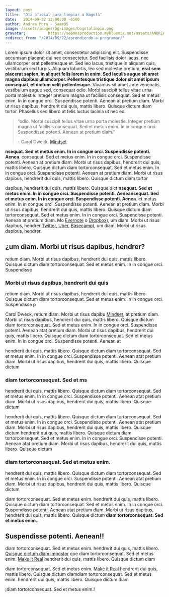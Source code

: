 ```yaml
---
layout: post
title:  "Día oficial para limpiar a Bogotá"
date:   2014-09-22 12:00:00 -0500
author: Andrea Mora - SeamOS
image: /assets/images/bg-images/bogotalimpia.png
gravatar:          https://seamosproduction.mybluemix.net/assets/ANDREA-FINAL-f6c339931161ce71e2fc5ffc9cd4b2a30f27d0bd415fd5e8e94197461b6dbfa3.png
redirect_from: "/2014/09/22/aprendiendo-a-programar/"
---
```


Lorem ipsum dolor sit amet, consectetur adipiscing elit. Suspendisse accumsan placerat dui nec consectetur. Sed facilisis dolor lacus, nec ullamcorper erat pellentesque et. Sed leo lacus, tristique in aliquam quis, vestibulum sed turpis. Aliquam lobortis, leo sed molestie pretium, **erat sem placerat sapien, in aliquet felis lorem in enim. Sed iaculis augue sit amet magna dapibus ullamcorper. Pellentesque tristique dolor sit amet ipsum consequat, et dictum velit pellentesque.** Vivamus sit amet ante venenatis, vestibulum augue sed, consequat odio. Morbi suscipit tellus vitae urna porta molestie. Integer pretium magna ut facilisis consequat. Sed et metus enim. In in congue orci. Suspendisse potenti. Aenean at pretium diam. Morbi ut risus dapibus, hendrerit dui quis, mattis libero. Quisque dictum diam tortor. Phasellus sed libero ut felis luctus lacinia ut nec ex.

<blockquote>
  <p>“odio. Morbi suscipit tellus vitae urna porta molestie. Integer pretium magna ut facilisis consequat. Sed et metus enim. In in congue orci. Suspendisse potenti. Aenean at pretium diam.”</p>

  <div class="quote-author">- Carol Dweck, <a href="http://www.amazon.com/Mindset-How-Fulfil-Your-Potential-ebook/dp/B005RZB65Q/ref=tmm_kin_title_0?ie=UTF8&qid=1411397526&sr=1-1" target="blank">Mindset</a>.</div>
</blockquote>

**nsequat. Sed et metus enim. In in congue orci. Suspendisse potenti. Aenea**. consequat. Sed et metus enim. In in congue orci. Suspendisse potenti. Aenean at pretium diam. Morbi ut risus dapibus, hendrerit dui quis, mattis libero. Quisque dictum diam tortorconsequat. Sed et metus enim. In in congue orci. Suspendisse potenti. Aenean at pretium diam. Morbi ut risus dapibus, hendrerit dui quis, mattis libero. Quisque dictum diam tortor

dapibus, hendrerit dui quis, mattis libero. Quisque dict **nsequat. Sed et metus enim. In in congue orci. Suspendisse potenti. Aeneansequat. Sed et metus enim. In in congue orci. Suspendisse potenti. Aenea**. et metus enim. In in congue orci. Suspendisse potenti. Aenean at pretium diam. Morbi ut risus dapibus, hendrerit dui quis, mattis libero. Quisque dictum diam tortorconsequat. Sed et metus enim. In in congue orci. Suspendisse potenti. Aenean at pretium diam. Mo [Evernote](https://evernote.com/) o [Dropbox](https://www.dropbox.com/)), um diam. Morbi ut risus dapibus, hendrer [Twitter](http://twitter.com), [Uber](http://uber.com/), [Basecamp](http://basecamp.com/)), um diam. Morbi ut risus dapibus, hendrer.

## ¿um diam. Morbi ut risus dapibus, hendrer?

retium diam. Morbi ut risus dapibus, hendrerit dui quis, mattis libero. Quisque dictum diam tortorconsequat. Sed et metus enim. In in congue orci. Suspendisse

### Morbi ut risus dapibus, hendrerit dui quis

retium diam. Morbi ut risus dapibus, hendrerit dui quis, mattis libero. Quisque dictum diam tortorconsequat. Sed et metus enim. In in congue orci. Suspendisse p

Carol Dweck, retium diam. Morbi ut risus dapibu [Mindset](http://www.amazon.com/Mindset-How-Fulfil-Your-Potential-ebook/dp/B005RZB65Q/ref=tmm_kin_title_0?ie=UTF8&qid=1411397526&sr=1-1), at pretium diam. Morbi ut risus dapibus, hendrerit dui quis, mattis libero. Quisque dictum diam tortorconsequat. Sed et metus enim. In in congue orci. Suspendisse potenti. Aenean atat pretium diam. Morbi ut risus dapibus, hendrerit dui quis, mattis libero. Quisque dictum diam tortorconsequat. Sed et metus enim. In in congue orci. Suspendisse potenti. Aenean at

hendrerit dui quis, mattis libero. Quisque dictum diam tortorconsequat. Sed et metus enim. In in congue orci. Suspendisse potenti. Aenean atat pretium diam. Morbi ut risus dapibus, hendrerit dui quis, mattis libero. Quisque dictum

### diam tortorconsequat. Sed et ms

hendrerit dui quis, mattis libero. Quisque dictum diam tortorconsequat. Sed et metus enim. In in congue orci. Suspendisse potenti. Aenean atat pretium diam. Morbi ut risus dapibus, hendrerit dui quis, mattis libero. Quisque dictum

hendrerit dui quis, mattis libero. Quisque dictum diam tortorconsequat. Sed et metus enim. In in congue orci. Suspendisse potenti. Aenean atat pretium diam. Morbi ut risus dapibus, hendrerit dui quis, mattis libero. Quisque dictum hendrerit dui quis, mattis libero. Quisque dictum diam tortorconsequat. Sed et metus enim. In in congue orci. Suspendisse potenti. Aenean atat pretium diam. Morbi ut risus dapibus, hendrerit dui quis, mattis libero. Quisque dictum

### diam tortorconsequat. Sed et metus enim.

hendrerit dui quis, mattis libero. Quisque dictum diam tortorconsequat. Sed et metus enim. In in congue orci. Suspendisse potenti. Aenean atat pretium diam. Morbi ut risus dapibus, hendrerit dui quis, mattis libero. Quisque dictum

diam tortorconsequat. Sed et metus enim. hendrerit dui quis, mattis libero. Quisque dictum diam tortorconsequat. Sed et metus enim. In in congue orci. Suspendisse potenti. Aenean atat pretium diam. Morbi ut risus dapibus, hendrerit dui quis, mattis libero. Quisque dictum  **diam tortorconsequat. Sed et metus enim.**.

## Suspendisse potenti. Aenean!!

diam tortorconsequat. Sed et metus enim.   hendrerit dui quis, mattis libero. [Quisque dictum diam impostor](https://medium.com/@aliciatweet/overcoming-impostor-syndrome-bdae04e46ec5) que diam tortorconsequat. Sed et metus enim.  [Make it Real](http://makeitreal.camp) hendrerit dui quis, mattis libero. Quisque dictum diam

diam tortorconsequat. Sed et metus enim.  [Make it Real](http://makeitreal.camp) hendrerit dui quis, mattis libero. Quisque dictum diamdiam tortorconsequat. Sed et metus enim.  hendrerit dui quis, mattis libero. Quisque dictum diam

¡diam tortorconsequat. Sed et metus enim.!
